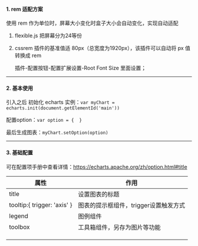 #### 1. rem 适配方案

使用 rem 作为单位时，屏幕大小变化时盒子大小会自动变化，实现自动适配

1. flexible.js 把屏幕分为24等份

2. cssrem 插件的基准值适 80px（总宽度为1920px），该插件可以自动将 px 值转换成 rem 

   插件-配置按钮-配置扩展设置-Root Font Size 里面设置；

---

#### 2. 基本使用

引入之后 初始化 echarts 实例：`var myChart = echarts.init(document.getElementId('main'))`

配置option：`var option = {  }`

最后生成图表：`myChart.setOption(option)`

---

#### 3. 基础配置

可在配置项手册中查看详情：https://echarts.apache.org/zh/option.html#title

| 属性                        | 作用                                  |
| --------------------------- | ------------------------------------- |
| title                       | 设置图表的标题                        |
| tooltip:{ trigger: 'axis' } | 图表的提示框组件，trigger设置触发方式 |
| legend                      | 图例组件                              |
| toolbox                     | 工具箱组件，另存为图片等功能          |
|                             |                                       |
|                             |                                       |
|                             |                                       |

